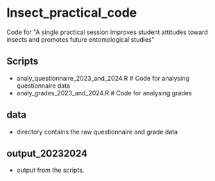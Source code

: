 # Insect_practical_code
Code for "A single practical session improves student attitudes toward insects and promotes future entomological studies"

## Scripts

* analy_questionnaire_2023_and_2024.R # Code for analysing questionnaire data
* analy_grades_2023_and_2024.R # Code for analysing grades

## data
* directory contains the raw questionnaire and grade data

## output_20232024
* output from the scripts.


